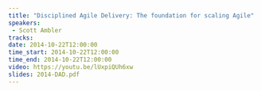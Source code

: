 ```yaml
---
title: "Disciplined Agile Delivery: The foundation for scaling Agile"
speakers:
 - Scott Ambler
tracks:
date: 2014-10-22T12:00:00
time_start: 2014-10-22T12:00:00
time_end: 2014-10-22T12:00:00
video: https://youtu.be/lUxpiQUh6xw
slides: 2014-DAD.pdf
---
```


